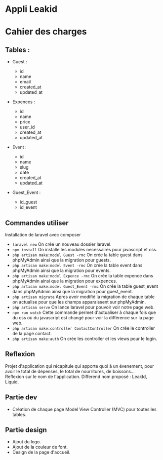 # Appli Leakid

# Cahier des charges 

## Tables :
* Guest :  
    * id  
    * name  
    * email
    * created_at  
    * updated_at  

* Expences :  
    * id  
    * name  
    * price  
    * user_id  
    * created_at  
    * updated_at  

* Event :  
    * id  
    * name  
    * slug
    * date  
    * created_at  
    * updated_at  

* Guest_Event :   
    * id_guest  
    * id_event  

## Commandes utiliser 
Installation de laravel avec composer
* `laravel new` On crée un nouveau dossier laravel.
* `npm install` On installe les modules necessaires pour javascript et css.
* `php artisan make:model Guest -rmc` On crée la table guest dans phpMyAdmin ainsi que la migration pour guests.
* `php artisan make:model Event -rmc` On crée la table event dans phpMyAdmin ainsi que la migration pour events.
* `php artisan make:model Expence -rmc` On crée la table expence dans phpMyAdmin ainsi que la migration pour expences.
* `php artisan make:model Guest_Event -rmc` On crée la table guest_event dans phpMyAdmin ainsi que la migration pour guest_event.
* `php artisan migrate` Apres avoir modifié la migration de chaque table on actualise pour que les champs apparaissent sur phpMyAdmin.
* `php artisan serve` On lance laravel pour pouvoir voir notre page web.
* `npm run watch` Cette commande permet d'actualiser à chaque fois que du css où du javascript est changé pour voir la différence sur la page web.
* `php artisan make:controller ContactController` On crée le controller de la page contact.
* `php artisan make:auth` On crée les controller et les views pour le login.

## Reflexion  
Projet d'application qui récapitule qui apporte quoi à un évenement, pour avoir le total de dépenses, le total de nourritures, de boissons...  
Reflexion sur le nom de l'application.
Differend nom proposé : LeakId, Liquid.  
 

## Partie dev

* Création de chaque page Model View Controller (MVC) pour toutes les tables.


## Partie design 

* Ajout du logo. 
* Ajout de la couleur de font.
* Design de la page d'accueil.
